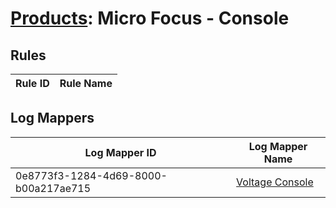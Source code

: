 # [Products](README.md): Micro Focus - Console

## Rules

|Rule ID|Rule Name|
|----|----|


## Log Mappers

|Log Mapper ID|Log Mapper Name|
|----|----|
|0e8773f3-1284-4d69-8000-b00a217ae715|[Voltage Console](../mappings/0e8773f3-1284-4d69-8000-b00a217ae715.md)|


